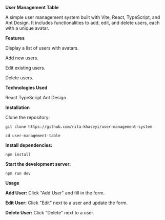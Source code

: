 **User Management Table**

A simple user management system built with Vite, React, TypeScript, and Ant Design. It includes functionalities to add, edit, and delete users, each with a unique avatar.

**Features**

Display a list of users with avatars.

Add new users.

Edit existing users.

Delete users.

**Technologies Used**

React
TypeScript
Ant Design

**Installation**

Clone the repository:

`git clone https://github.com/rita-khaseyi/user-management-system`

`cd user-management-table`


**Install dependencies:**

`npm install`

**Start the development server:**

`npm run dev`

**Usage**

**Add User:** Click "Add User" and fill in the form.

**Edit User:** Click "Edit" next to a user and update the form.

**Delete User:** Click "Delete" next to a user.
